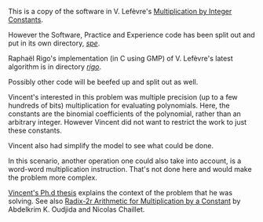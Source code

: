 This is a copy of the software in V. Lefèvre's [Multiplication by Integer Constants](http://www.vinc17.net/research/mulbyconst/index.en.html#software).

However the Software, Practice and Experience code has been split out and put in its own directory, [_spe_](../spe86).

Raphaël Rigo's implementation (in C using GMP) of V. Lefèvre's latest algorithm is in directory [_rigo_](./rigo).

Possibly other code will be beefed up and split out as well.

Vincent's interested in this problem was multiple precision (up to a few hundreds of bits) multiplication for evaluating polynomials. Here, the constants
are the binomial coefficients of the polynomial, rather than an arbitrary integer. However Vincent did not want to restrict the work to just these constants.

Vincent also had simplify the model to see what could be done.

In this scenario, another operation one could also take into account, is a word-word multiplication instruction. That's not done here and would make the problem more complex.

[Vincent's Ph.d thesis](https://www.vinc17.net/research/papers/these.ps.gz) explains the context of the problem that he was solving.
See also [Radix-2r Arithmetic for Multiplication by a Constant](https://hal.archives-ouvertes.fr/hal-01002468) by Abdelkrim K. Oudjida and Nicolas Chaillet.
